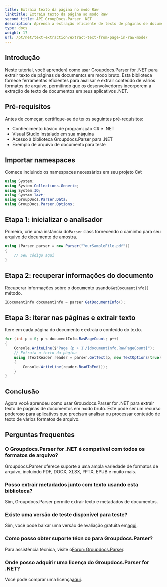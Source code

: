 ```yaml
---
title: Extraia texto da página no modo Raw
linktitle: Extraia texto da página no modo Raw
second_title: API GroupDocs.Parser .NET
description: Aprenda a extração eficiente de texto de páginas de documentos usando Groupdocs.Parser for .NET neste tutorial abrangente.
type: docs
weight: 17
url: /pt/net/text-extraction/extract-text-from-page-in-raw-mode/
---
```

## Introdução
Neste tutorial, você aprenderá como usar Groupdocs.Parser for .NET para extrair texto de páginas de documentos em modo bruto. Esta biblioteca fornece ferramentas eficientes para analisar e extrair conteúdo de vários formatos de arquivo, permitindo que os desenvolvedores incorporem a extração de texto de documentos em seus aplicativos .NET.
## Pré-requisitos
Antes de começar, certifique-se de ter os seguintes pré-requisitos:
- Conhecimento básico de programação C# e .NET
- Visual Studio instalado em sua máquina
- Acesso à biblioteca Groupdocs.Parser para .NET
- Exemplo de arquivo de documento para teste

## Importar namespaces
Comece incluindo os namespaces necessários em seu projeto C#:
```csharp
using System;
using System.Collections.Generic;
using System.IO;
using System.Text;
using GroupDocs.Parser.Data;
using GroupDocs.Parser.Options;
```
## Etapa 1: inicializar o analisador
 Primeiro, crie uma instância do`Parser` class fornecendo o caminho para seu arquivo de documento de amostra.
```csharp
using (Parser parser = new Parser("YourSampleFile.pdf"))
{
    // Seu código aqui
}
```
## Etapa 2: recuperar informações do documento
 Recuperar informações sobre o documento usando`GetDocumentInfo()` método.
```csharp
IDocumentInfo documentInfo = parser.GetDocumentInfo();
```
## Etapa 3: iterar nas páginas e extrair texto
Itere em cada página do documento e extraia o conteúdo do texto.
```csharp
for (int p = 0; p < documentInfo.RawPageCount; p++)
{
    Console.WriteLine($"Page {p + 1}/{documentInfo.RawPageCount}");
    // Extraia o texto da página
    using (TextReader reader = parser.GetText(p, new TextOptions(true)))
    {
        Console.WriteLine(reader.ReadToEnd());
    }
}
```

## Conclusão
Agora você aprendeu como usar Groupdocs.Parser for .NET para extrair texto de páginas de documentos em modo bruto. Este pode ser um recurso poderoso para aplicativos que precisam analisar ou processar conteúdo de texto de vários formatos de arquivo.

## Perguntas frequentes
### O Groupdocs.Parser for .NET é compatível com todos os formatos de arquivo?
Groupdocs.Parser oferece suporte a uma ampla variedade de formatos de arquivo, incluindo PDF, DOCX, XLSX, PPTX, EPUB e muito mais.
### Posso extrair metadados junto com texto usando esta biblioteca?
Sim, Groupdocs.Parser permite extrair texto e metadados de documentos.
### Existe uma versão de teste disponível para teste?
 Sim, você pode baixar uma versão de avaliação gratuita em[aqui](https://releases.groupdocs.com/).
### Como posso obter suporte técnico para Groupdocs.Parser?
 Para assistência técnica, visite o[Fórum Groupdocs.Parser](https://forum.groupdocs.com/c/parser/17).
### Onde posso adquirir uma licença do Groupdocs.Parser for .NET?
 Você pode comprar uma licença[aqui](https://purchase.groupdocs.com/buy).